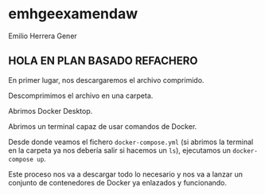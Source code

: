 # emhgeexamendaw
Emilio Herrera Gener

## HOLA EN PLAN BASADO REFACHERO

En primer lugar, nos descargaremos el archivo comprimido.

Descomprimimos el archivo en una carpeta.

Abrimos Docker Desktop.

Abrimos un terminal capaz de usar comandos de Docker.

Desde donde veamos el fichero `docker-compose.yml` (si abrimos la terminal en la carpeta ya nos debería salir si hacemos un `ls`), ejecutamos un `docker-compose up`.

Este proceso nos va a descargar todo lo necesario y nos va a lanzar un conjunto de contenedores de Docker ya enlazados y funcionando.

